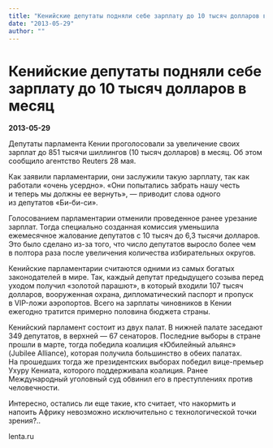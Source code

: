 ```yaml
---
title: "Кенийские депутаты подняли себе зарплату до 10 тысяч долларов в месяц"
date: "2013-05-29"
author: ""
---
```


# Кенийские депутаты подняли себе зарплату до 10 тысяч долларов в месяц

**2013-05-29** 

Депутаты парламента Кении проголосовали за увеличение своих зарплат  до 851 тысячи шиллингов (10 тысяч долларов) в месяц. Об этом сообщило  агентство Reuters 28 мая.

Как заявили парламентарии, они заслужили такую зарплату, так как  работали «очень усердно». «Они попытались забрать нашу честь и теперь  мы должны ее вернуть», — приводит слова одного из депутатов «Би-би-си».

Голосованием парламентарии отменили проведенное ранее урезание  зарплат. Тогда специально созданная комиссия уменьшила ежемесячное  жалование депутатов с 10 тысяч до 6,3 тысячи долларов. Это было сделано  из-за того, что число депутатов выросло более чем в полтора раза после  увеличения количества избирательных округов.

Кенийские парламентарии считаются одними из самых богатых  законодателей в мире. Так, каждый депутат предыдущего созыва перед  уходом получил «золотой парашют», в который входили 107 тысяч долларов,  вооруженная охрана, дипломатический паспорт и пропуск в VIP-ложи  аэропортов. Всего на зарплаты чиновников в Кении ежегодно тратится  примерно половина бюджета страны.

Кенийский парламент состоит из двух палат. В нижней палате заседают  349 депутатов, в верхней — 67 сенаторов. Последние выборы в стране  прошли в марте, тогда победила коалиция «Юбилейный альянс» (Jubilee  Alliance), которая получила большинство в обеих палатах. На прошедших  тогда же президентских выборах победил вице-премьер Ухуру Кениата, которого поддерживала коалиция. Ранее  Международный уголовный суд обвинил его в преступлениях против  человечности.

Интересно, остались ли еще такие, кто считает, что накормить и напоить Африку невозможно исключительно с технологической точки зрения?..

lenta.ru